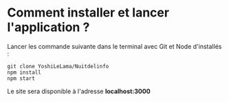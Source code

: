 # Comment installer et lancer l'application ?
Lancer les commande suivante dans le terminal avec Git et Node d'installés :

    git clone YoshiLeLama/Nuitdelinfo
    npm install
    npm start

Le site sera disponible à l'adresse **localhost:3000** 
